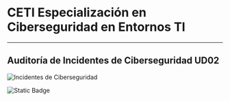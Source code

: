 # CETI Especialización en Ciberseguridad en Entornos TI
---
## Auditoría de Incidentes de Ciberseguridad UD02

![Incidentes de Ciberseguridad](./Portada-IC02.png "Auditoría de Incidentes de Ciberseguridad") 

![Static Badge](https://img.shields.io/badge/%E2%9C%85%20Calificaci%C3%B3n%3A-10-%2362f395?style=for-the-badge&labelColor=%2362f395&color=%2362f395)
